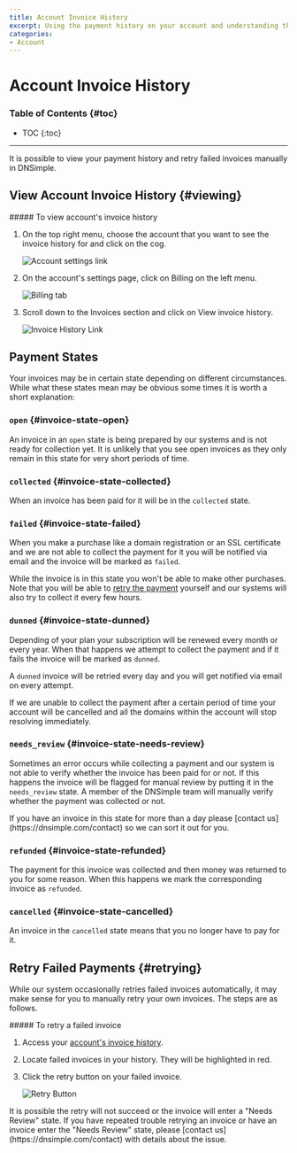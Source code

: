 ```yaml
---
title: Account Invoice History
excerpt: Using the payment history on your account and understanding the states of the listed invoices.
categories:
- Account
---
```


# Account Invoice History

### Table of Contents {#toc}

* TOC
{:toc}

---

It is possible to view your payment history and retry failed invoices manually in DNSimple.

## View Account Invoice History {#viewing}

<div class="section-steps" markdown="1">
##### To view account's invoice history

1. On the top right menu, choose the account that you want to see the invoice history for and click on the cog.

    ![Account settings link](/files/account-settings-access.jpg)

1. On the account's settings page, click on <label>Billing</label> on the left menu.

    ![Billing tab](/files/account-billing-tab.png)

1. Scroll down to the <label>Invoices</label> section and click on <label>View invoice history</label>.

    ![Invoice History Link](/files/account-billing-view-invoice-history-link.png)
</div>

## Payment States

Your invoices may be in certain state depending on different circumstances. While what these states mean may be obvious some times it is worth a short explanation:

### `open` {#invoice-state-open}

An invoice in an `open` state is being prepared by our systems and is not ready for collection yet. It is unlikely that you see open invoices as they only remain in this state for very short periods of time.

### `collected` {#invoice-state-collected}

When an invoice has been paid for it will be in the `collected` state.

### `failed` {#invoice-state-failed}

When you make a purchase like a domain registration or an SSL certificate and we are not able to collect the payment for it you will be notified via email and the invoice will be marked as `failed`.

While the invoice is in this state you won't be able to make other purchases. Note that you will be able to [retry the payment](#retrying) yourself and our systems will also try to collect it every few hours.

### `dunned` {#invoice-state-dunned}

Depending of your plan your subscription will be renewed every month or every year. When that happens we attempt to collect the payment and if it fails the invoice will be marked as `dunned`.

A `dunned` invoice will be retried every day and you will get notified via email on every attempt.

<warning>
If we are unable to collect the payment after a certain period of time your account will be cancelled and all the domains within the account will stop resolving immediately.
</warning>

### `needs_review` {#invoice-state-needs-review}

Sometimes an error occurs while collecting a payment and our system is not able to verify whether the invoice has been paid for or not. If this happens the invoice will be flagged for manual review by putting it in the `needs_review` state. A member of the DNSimple team will manually verify whether the payment was collected or not.

<note>
If you have an invoice in this state for more than a day please [contact us](https://dnsimple.com/contact) so we can sort it out for you.
</note>

### `refunded` {#invoice-state-refunded}

The payment for this invoice was collected and then money was returned to you for some reason. When this happens we mark the corresponding invoice as `refunded`.

### `cancelled` {#invoice-state-cancelled}

An invoice in the `cancelled` state means that you no longer have to pay for it.


## Retry Failed Payments {#retrying}

While our system occasionally retries failed invoices automatically, it may make sense for you to manually retry your own invoices. The steps are as follows.

<div class="section-steps" markdown="1">
##### To retry a failed invoice

1. Access your [account's invoice history](#viewing).
1. Locate failed invoices in your history. They will be highlighted in red.
1. Click the retry button on your failed invoice.

    ![Retry Button](/files/account-billing-retry-button.png)
</div>

<note>
It is possible the retry will not succeed or the invoice will enter a "Needs Review" state. If you have repeated trouble retrying an invoice or have an invoice enter the "Needs Review" state, please [contact us](https://dnsimple.com/contact) with details about the issue.
</note>
